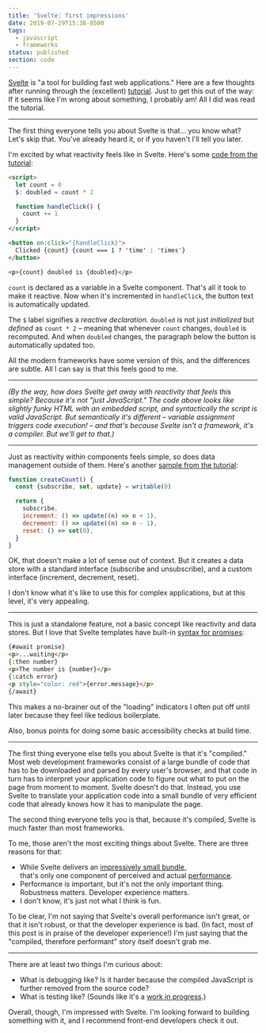 ```yaml
---
title: 'Svelte: first impressions'
date: 2019-07-29T15:38-0500
tags:
  - javascript
  - frameworks
status: published
section: code
---
```


[Svelte] is "a tool for building fast web applications." Here are a few
thoughts after
running through the (excellent)
[tutorial]. Just to get this out of the way: If it seems like I'm
wrong about something, I probably am! All I did was read the tutorial.

---

The first thing everyone tells you about Svelte is that... you know
what? Let's skip that. You've already heard it, or if you haven't I'll
tell you later.

I'm excited by what reactivity feels like in Svelte.
Here's some [code from the tutorial][reactive-declarations]:

```html
<script>
  let count = 0
  $: doubled = count * 2

  function handleClick() {
    count += 1
  }
</script>

<button on:click="{handleClick}">
  Clicked {count} {count === 1 ? 'time' : 'times'}
</button>

<p>{count} doubled is {doubled}</p>
```

`count` is declared as a variable in a Svelte component. That's all
it took to make it reactive. Now when it's incremented in `handleClick`,
the button text is automatically updated.

The `$` label signifies a <i>reactive declaration.</i> `doubled` is not
just _initialized_ but _defined_ as `count * 2` – meaning that whenever
`count` changes, `doubled` is recomputed. And when `doubled` changes,
the paragraph below the button is automatically updated too.

All the modern frameworks have some version of this, and the differences
are subtle. All I can say is that this feels good to me.

---

<i>(By the way, how does Svelte get away with reactivity that feels this
simple? Because it's not "just JavaScript." The code above looks like
slightly funky HTML with an embedded script, and syntactically the
script is valid
JavaScript. But semantically it's different – variable assignment triggers
code execution! – and that's because Svelte isn't a framework, it's a
compiler. But we'll get to that.)</i>

---

Just as reactivity within components feels simple, so does data management
outside of them. Here's another [sample from the tutorial][custom-stores]:

```javascript
function createCount() {
  const {subscribe, set, update} = writable(0)

  return {
    subscribe,
    increment: () => update((n) => n + 1),
    decrement: () => update((n) => n - 1),
    reset: () => set(0),
  }
}
```

OK, that doesn't make a lot of sense out of context. But it creates a
data store with a standard interface (subscribe and unsubscribe), and
a custom interface (increment, decrement, reset).

I don't know what it's like to use this for complex applications, but
at this level, it's very appealing.

---

This is just a standalone feature, not a basic concept like reactivity
and data stores. But I love that Svelte templates have built-in [syntax
for promises][await-blocks]:

```html
{#await promise}
<p>...waiting</p>
{:then number}
<p>The number is {number}</p>
{:catch error}
<p style="color: red">{error.message}</p>
{/await}
```

This makes a no-brainer out of the "loading" indicators I often put
off until later because they feel like tedious boilerplate.

Also, bonus points for doing some basic accessibility checks at build time.

---

The first thing everyone else tells you about Svelte is that it's "compiled."
Most web development frameworks consist of a large bundle of code that
has to be downloaded and parsed by every user's browser, and that code
in turn has to interpret your application code to figure out what to put
on the page from moment to moment. Svelte doesn't do that.
Instead, you use Svelte to translate your application code into a small
bundle of very efficient code that already knows how it has to manipulate
the page.

The second thing everyone tells you is that, because it's compiled,
Svelte is much faster than most frameworks.

To me, those aren't the most
exciting things about Svelte. There are three reasons for that:

- While Svelte delivers an [impressively small bundle,][bundle-size]  
  that's only one component of perceived and actual [performance].
- Performance is important, but it's not the only important thing.
  Robustness matters. Developer experience matters.
- I don't know, it's just not what I think is fun.

To be clear, I'm not saying that Svelte's overall performance isn't great,
or that it isn't robust, or that the developer experience is bad. (In fact,
most of this post is in praise of the developer experience!) I'm just saying
that the "compiled, therefore performant" story itself doesn't grab me.

---

There are at least two things I'm curious about:

- What is debugging like? Is it harder because the compiled JavaScript
  is further removed from the source code?
- What is testing like? (Sounds like it's a [work in progress][testing].)

Overall, though, I'm impressed with Svelte. I'm looking forward to building
something with it, and I recommend front-end developers check it out.

[Svelte]: https://svelte.dev/
[tutorial]: https://svelte.dev/tutorial/basics
[reactive-declarations]: https://svelte.dev/tutorial/reactive-declarations
[custom-stores]: https://svelte.dev/tutorial/custom-stores
[await-blocks]: https://svelte.dev/tutorial/await-blocks
[bundle-size]: https://www.freecodecamp.org/news/a-realworld-comparison-of-front-end-frameworks-with-benchmarks-2019-update-4be0d3c78075/#metric-2-size
[performance]: https://www.freecodecamp.org/news/a-realworld-comparison-of-front-end-frameworks-with-benchmarks-2019-update-4be0d3c78075/#performance
[testing]: https://github.com/sveltejs/svelte/wiki/FAQ#how-do-i-do-testing-svelte-apps
